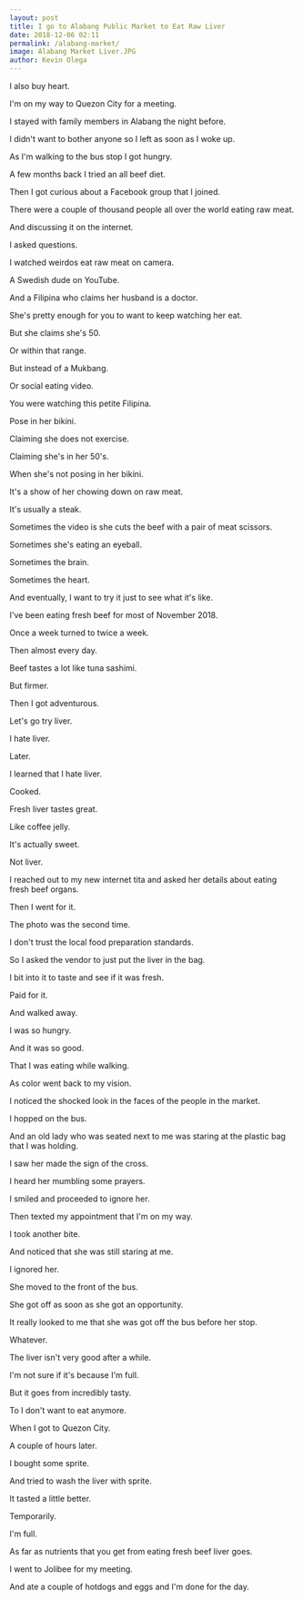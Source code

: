 ```yaml
--- 
layout: post 
title: I go to Alabang Public Market to Eat Raw Liver
date: 2018-12-06 02:11
permalink: /alabang-market/ 
image: Alabang Market Liver.JPG
author: Kevin Olega 
--- 
```

I also buy heart.

I'm on my way to Quezon City for a meeting.

I stayed with family members in Alabang the night before.

I didn't want to bother anyone so I left as soon as I woke up.

As I'm walking to the bus stop I got hungry.

A few months back I tried an all beef diet.

Then I got curious about a Facebook group that I joined.

There were a couple of thousand people all over the world eating raw meat.

And discussing it on the internet.

I asked questions.

I watched weirdos eat raw meat on camera.

A Swedish dude on YouTube.

And a Filipina who claims her husband is a doctor.

She's pretty enough for you to want to keep watching her eat.

But she claims she's 50.

Or within that range.

But instead of a Mukbang.

Or social eating video.

You were watching this petite Filipina.

Pose in her bikini.

Claiming she does not exercise.

Claiming she's in her 50's.

When she's not posing in her bikini.

It's a show of her chowing down on raw meat.

It's usually a steak.

Sometimes the video is she cuts the beef with a pair of meat scissors. 

Sometimes she's eating an eyeball.

Sometimes the brain.

Sometimes the heart.

And eventually, I want to try it just to see what it's like.

I've been eating fresh beef for most of November 2018.

Once a week turned to twice a week.

Then almost every day.

Beef tastes a lot like tuna sashimi.

But firmer.

Then I got adventurous.

Let's go try liver.

I hate liver.

Later.

I learned that I hate liver. 

Cooked.

Fresh liver tastes great.

Like coffee jelly.

It's actually sweet.

Not liver.

I reached out to my new internet tita and asked her details about eating fresh beef organs.

Then I went for it.

The photo was the second time.

I don't trust the local food preparation standards.

So I asked the vendor to just put the liver in the bag.

I bit into it to taste and see if it was fresh.

Paid for it.

And walked away.

I was so hungry.

And it was so good.

That I was eating while walking.

As color went back to my vision.

I noticed the shocked look in the faces of the people in the market.

I hopped on the bus.

And an old lady who was seated next to me was staring at the plastic bag that I was holding.

I saw her made the sign of the cross.

I heard her mumbling some prayers.

I smiled and proceeded to ignore her.

Then texted my appointment that I'm on my way.

I took another bite.

And noticed that she was still staring at me.

I ignored her.

She moved to the front of the bus.

She got off as soon as she got an opportunity.

It really looked to me that she was got off the bus before her stop.

Whatever.

The liver isn't very good after a while.

I'm not sure if it's because I'm full.

But it goes from incredibly tasty.

To I don't want to eat anymore.

When I got to Quezon City.

A couple of hours later.

I bought some sprite.

And tried to wash the liver with sprite.

It tasted a little better.

Temporarily.

I'm full.

As far as nutrients that you get from eating fresh beef liver goes.

I went to Jolibee for my meeting.

And ate a couple of hotdogs and eggs and I'm done for the day.

